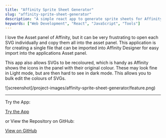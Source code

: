 ```yaml
---
title: "Affinity Sprite Sheet Generator"
slug: "affinity-sprite-sheet-generator"
description: "A simple react app to generate sprite sheets for Affinity Designer"
keywords: ["Web Development", "React", "JavaScript", "Tools"]
---
```


I love the Asset panel of Affinity, but it can be very frustrating to open each SVG individually and copy them all into the asset panel. This application is for creating a single file that can be imported into Affinity Designer for easy import into the applications Asset panel.

This app also allows SVGs to be recoloured, which is handy as Affinity shows the icons in the panel with their original colour. These may look fine in Light mode, but are then hard to see in dark mode. This allows you to bulk edit the colours of SVGs.

![screenshot]/project-images/affinity-sprite-sheet-generator/feature.png)

---

Try the App:

<a className="btn btn-dark" href="https://gcoulby.github.io/affinity-sprite-sheet-generator/"  target="_blank" rel="noopener noreferrer"><i className="fa fa-globe"></i> Try the App</a>

or View the Repository on GitHub:

<a className="btn btn-dark" href="https://github.com/gcoulby/affinity-sprite-sheet-generator"  target="_blank" rel="noopener noreferrer"><i className="fa fa-github"></i> View on GitHub</a>
